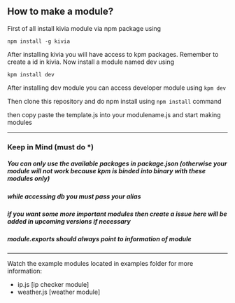 ## How to make a module?
First of all install kivia module via npm package using

`npm install -g kivia`

After installing kivia you will have access to kpm packages.
Remember to create a id in kivia.
Now install a module named dev using

`kpm install dev`

After installing dev module you can access developer module using `kpm dev`


Then clone this repository and do npm install using `npm install` command

then copy paste the template.js into your modulename.js and start making modules

---
### Keep in Mind (must do *)

##### You can only use the available packages in package.json (otherwise your module will not work because kpm is binded into binary with these modules only)
##### while accessing db you must pass your alias
##### if you want some more important modules then create a issue here will be added in upcoming versions if necessary 
##### module.exports should always point to information of module

---
Watch the example modules located in examples folder for more information:

- ip.js [ip checker module]
- weather.js [weather module]
